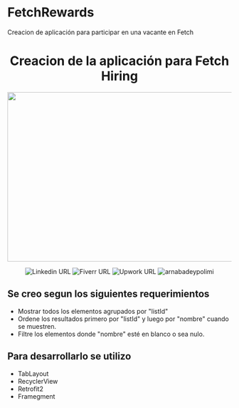 # FetchRewards
 Creacion de aplicación para participar en una vacante en Fetch
<div align="center">
  <h1 align="center">Creacion de la <strong>aplicación para Fetch Hiring</strong></h1>
  <img src="https://i.imgur.com/QExRvHn.png" height="380px" width="860px">

![Linkedin URL](https://img.shields.io/twitter/url?color=%230A66C2&label=Josue%20Marfil&logo=linkedin&logoColor=%230A66C2&style=social&url=https%3A%2F%2Fwww.linkedin.com%2Fin%2Fjosu%25C3%25A9-marfil-8645b318b%2F)
![Fiverr URL](https://img.shields.io/twitter/url?color=%230A66C2&label=Josue%20Marfil&logo=fiverr&logoColor=%231DBF73&style=social&url=https%3A%2F%2Fes.fiverr.com%2Fjosuemg)
![Upwork URL](https://img.shields.io/twitter/url?color=%236FDA44&label=Josue%20Marfil&logo=upwork&logoColor=%231DBF73&style=social&url=https%3A%2F%2Fwww.upwork.com%2Ffreelancers%2F~0181803feb47809e37)
<img src="https://komarev.com/ghpvc/?username=josue7" alt="arnabadeypolimi" />
 </div>

## Se creo segun los siguientes requerimientos
- Mostrar todos los elementos agrupados por "listId"
- Ordene los resultados primero por "listId" y luego por "nombre" cuando se muestren. 
- Filtre los elementos donde "nombre" esté en blanco o sea nulo.

## Para desarrollarlo se utilizo
- TabLayout
- RecyclerView
- Retrofit2
- Framegment

